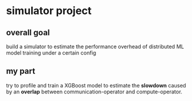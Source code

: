 # simulator project

## overall goal
build a simulator to estimate the performance overhead of distributed ML model training under a certain config

## my part
try to profile and train a XGBoost model to estimate the **slowdown** caused by an **overlap** between communication-operator and compute-operator.
